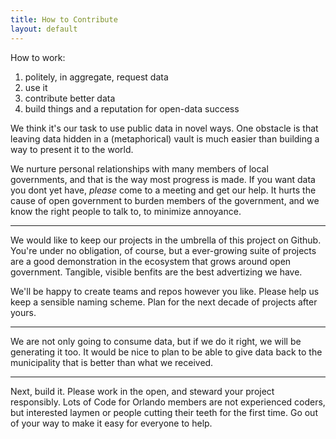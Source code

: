 ```yaml
---
title: How to Contribute
layout: default
---
```


How to work:

1. politely, in aggregate, request data
2. use it
3. contribute better data
4. build things and a reputation for open-data success

We think it's our task to use public data in novel ways. One obstacle is that
leaving data hidden in a (metaphorical) vault is much easier than building a
way to present it to the world.

We nurture personal relationships with many members of local governments, and
that is the way most progress is made. If you want data you dont yet have,
*please* come to a meeting and get our help. It hurts the cause of open
government to burden members of the government, and we know the right people to
talk to, to minimize annoyance.

----

We would like to keep our projects in the umbrella of this project on Github.
You're under no obligation, of course, but a ever-growing suite of projects are
a good demonstration in the ecosystem that grows around open government.
Tangible, visible benfits are the best advertizing we have.

We'll be happy to create teams and repos however you like. Please help us keep
a sensible naming scheme. Plan for the next decade of projects after yours.

----

We are not only going to consume data, but if we do it right, we will be
generating it too. It would be nice to plan to be able to give data back to the
municipality that is better than what we received.

----

Next, build it. Please work in the open, and steward your project responsibly.
Lots of Code for Orlando members are not experienced coders, but interested
laymen or people cutting their teeth for the first time. Go out of your way to
make it easy for everyone to help.
